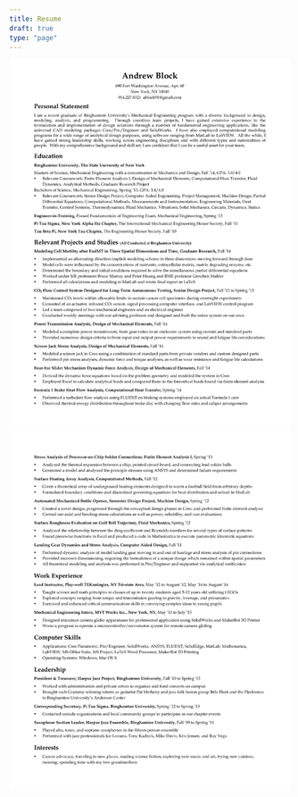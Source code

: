 ```yaml
---
title: Resume
draft: true
type: "page"
---
```


![resume pg1](/resume_1.png)
![resume pg2](/resume_2.png)

